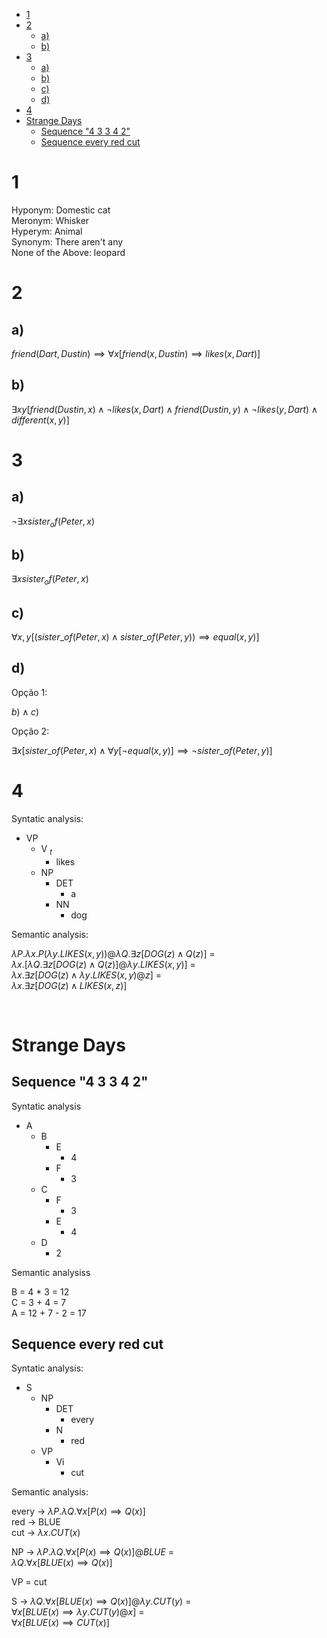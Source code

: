 

<!-- toc -->

- [1](#1)
- [2](#2)
  * [a)](#a)
  * [b)](#b)
- [3](#3)
  * [a)](#a-1)
  * [b)](#b-1)
  * [c)](#c)
  * [d)](#d)
- [4](#4)
- [Strange Days](#strange-days)
  * [Sequence "4 3 3 4 2"](#sequence-4-3-3-4-2)
  * [Sequence every red cut](#sequence-every-red-cut)

<!-- tocstop -->

# 1

Hyponym: Domestic cat<br>
Meronym: Whisker<br>
Hyperym: Animal<br>
Synonym: There aren't any<br>
None of the Above: leopard<br>

# 2

## a)

$friend(Dart, Dustin) \implies \forall x[friend(x, Dustin) \implies likes(x, Dart)]$

## b)

$\exists xy [friend(Dustin, x) \land \neg likes(x, Dart) \land friend(Dustin, y) \land \neg likes(y, Dart) \land different(x, y)]$

# 3

## a)

$\neg \exists x sister_of(Peter, x)$

## b)

$\exists x sister_of(Peter, x)$

## c)

$\forall x,y[(sister\_of(Peter, x) \land sister\_of(Peter, y)) \implies equal(x,y)]$

## d)

Opção 1:<br>

$b) \land c)$

Opção 2:

$\exists x[sister\_of(Peter, x) \land \forall y[\neg equal(x, y)] \implies \neg sister\_of(Peter, y)]$

# 4

Syntatic analysis:

- VP
  - V $_t$
    - likes
  - NP
    - DET
      - a
    - NN
      - dog

Semantic analysis:

$\lambda P.\lambda x.P(\lambda y.LIKES(x,y))@\lambda Q.\exists z[DOG(z) \land Q(z)]$ = <br>
$\lambda x. [\lambda Q.\exists z[DOG(z) \land Q(z)]@\lambda y.LIKES(x,y)]$ = <br>
$\lambda x.\exists z[DOG(z) \land \lambda y.LIKES(x,y)@z]$ = <br>
$\lambda x.\exists z[DOG(z) \land LIKES(x,z)]$

<br>

# Strange Days

## Sequence "4 3 3 4 2"

Syntatic analysis

- A
  - B
    - E
      - 4
    - F
      - 3
  - C
    - F
      - 3
    - E
      - 4
  - D
    - 2

Semantic analysiss

B = 4 \* 3 = 12<br>
C = 3 + 4 = 7<br>
A = 12 + 7 - 2 = 17<br>

## Sequence every red cut

Syntatic analysis:

- S
  - NP
    - DET
      - every
    - N
      - red
  - VP
    - Vi
      - cut

Semantic analysis:

every -> $\lambda P.\lambda Q.\forall x[P(x) \implies Q(x)]$<br>
red -> BLUE<br>
cut -> $\lambda x.CUT(x)$<br>

NP -> $\lambda P.\lambda Q.\forall x[P(x) \implies Q(x)]@BLUE$ =<br>
$\lambda Q.\forall x[BLUE(x) \implies Q(x)]$<br>

VP = cut

S -> $\lambda Q.\forall x[BLUE(x) \implies Q(x)]@\lambda y.CUT(y)$ =<br>
$\forall x[BLUE(x) \implies \lambda y.CUT(y)@x]$ =<br>
$\forall x[BLUE(x) \implies CUT(x)]$
